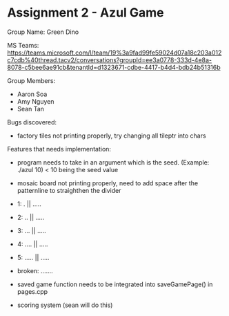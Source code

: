 # Assignment 2 - Azul Game

Group Name: Green Dino

MS Teams: https://teams.microsoft.com/l/team/19%3a9fad99fe59024d07a18c203a012c7cdb%40thread.tacv2/conversations?groupId=ee3a0778-333d-4e8a-8078-c5bee6ae91cb&tenantId=d1323671-cdbe-4417-b4d4-bdb24b51316b

Group Members:
- Aaron Soa
- Amy Nguyen
- Sean Tan

Bugs discovered:
- factory tiles not printing properly, try changing all tileptr into chars

Features that needs implementation:
- program needs to take in an argument which is the seed. (Example: ./azul 10) < 10 being the seed value
- mosaic board not printing properly, need to add space after the patternline to straighthen the divider
- 1: . || .....
- 2: .. || .....
- 3: ... || .....
- 4: .... || .....
- 5: ..... || .....
- broken: .......

- saved game function needs to be integrated into saveGamePage() in pages.cpp
- scoring system (sean will do this)

